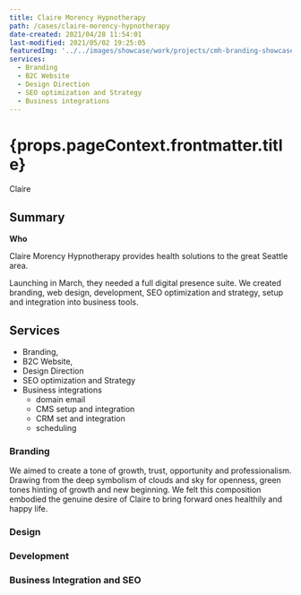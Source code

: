 ```yaml
---
title: Claire Morency Hypnotherapy
path: /cases/claire-morency-hypnotherapy
date-created: 2021/04/28 11:54:01
last-modified: 2021/05/02 19:25:05
featuredImg: '../../images/showcase/work/projects/cmh-branding-showcase.png'
services: 
  - Branding 
  - B2C Website
  - Design Direction
  - SEO optimization and Strategy 
  - Business integrations 
---
```


<h1>{props.pageContext.frontmatter.title}</h1>

Claire

## Summary 

__Who__

Claire Morency Hypnotherapy provides health solutions to the great Seattle area. 

Launching in March, they needed a full digital presence suite. We created branding, web design, development, SEO optimization and strategy, setup and integration into business tools. 

## Services 

- Branding, 
- B2C Website, 
- Design Direction
- SEO optimization and Strategy 
- Business integrations 
  - domain email 
  - CMS setup and integration 
  - CRM set and integration 
  - scheduling 


### Branding 

We aimed to create a tone of growth, trust, opportunity and professionalism. Drawing from the deep symbolism of clouds and sky for openness, green tones hinting of growth and new beginning. We felt this composition embodied the genuine desire of Claire to bring forward ones healthily and happy life. 

### Design 



### Development 

### Business Integration and SEO 